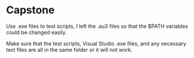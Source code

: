 # Capstone
 Use .exe files to test scripts,  I left the .au3 files so that the $PATH variables could be changed easily.

 Make sure that the test scripts, Visual Studio .exe files, and any necessary text files are all in the same folder or it will not work.
 

